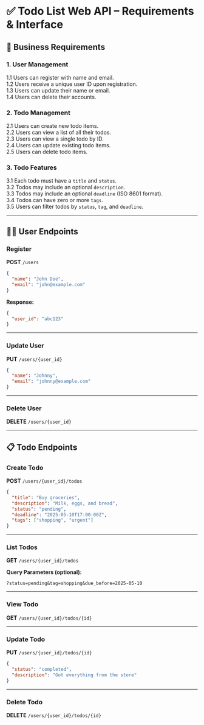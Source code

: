 # ✅ Todo List Web API – Requirements & Interface

## 🔧 Business Requirements

### 1. User Management

1.1 Users can register with name and email.  
1.2 Users receive a unique user ID upon registration.  
1.3 Users can update their name or email.  
1.4 Users can delete their accounts.

### 2. Todo Management

2.1 Users can create new todo items.  
2.2 Users can view a list of all their todos.  
2.3 Users can view a single todo by ID.  
2.4 Users can update existing todo items.  
2.5 Users can delete todo items.

### 3. Todo Features

3.1 Each todo must have a `title` and `status`.  
3.2 Todos may include an optional `description`.  
3.3 Todos may include an optional `deadline` (ISO 8601 format).  
3.4 Todos can have zero or more `tags`.  
3.5 Users can filter todos by `status`, `tag`, and `deadline`.

---

## 🧑‍💻 User Endpoints

### Register

**POST** `/users`

```json
{
  "name": "John Doe",
  "email": "john@example.com"
}
```

**Response:**

```json
{
  "user_id": "abc123"
}
```

---

### Update User

**PUT** `/users/{user_id}`

```json
{
  "name": "Johnny",
  "email": "johnny@example.com"
}
```

---

### Delete User

**DELETE** `/users/{user_id}`

---

## 📋 Todo Endpoints

### Create Todo

**POST** `/users/{user_id}/todos`

```json
{
  "title": "Buy groceries",
  "description": "Milk, eggs, and bread",
  "status": "pending",
  "deadline": "2025-05-10T17:00:00Z",
  "tags": ["shopping", "urgent"]
}
```

---

### List Todos

**GET** `/users/{user_id}/todos`

**Query Parameters (optional):**

```
?status=pending&tag=shopping&due_before=2025-05-10
```

---

### View Todo

**GET** `/users/{user_id}/todos/{id}`

---

### Update Todo

**PUT** `/users/{user_id}/todos/{id}`

```json
{
  "status": "completed",
  "description": "Got everything from the store"
}
```

---

### Delete Todo

**DELETE** `/users/{user_id}/todos/{id}`
